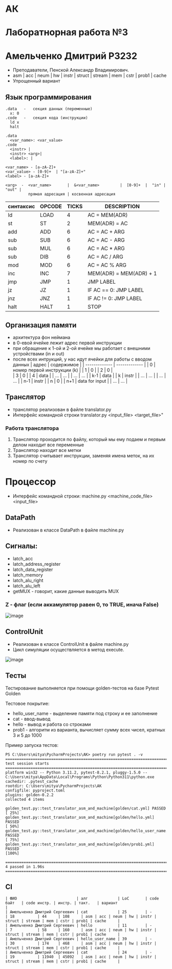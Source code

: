 # АК
# Лаборатнорная работа №3 
# Амельченко Дмитрий P3232

- Преподаватели, Пенской Александр Владимирович.
- asm | acc | neum | hw | instr | struct | stream | mem | cstr | prob1 | cache
- Упрощенный вариант

## Язык программирования


```
.data   -   секция данных (переменные)
  x: 0
.code   -   секция кода (инструкции)
  ld x
  halt 
```

```
.data  
  <var_name>: <var_value>
.code  
  <instr> | 
  <instr> <arg>| 
  <label>: | 
```

```
<var_name> - [a-zA-Z]+
<var_value> - [0-9]+  | "[a-zA-Z]+"
<label> - [a-zA-Z]+

<arg>  -  <var_name>       |  &<var_name>         |  [0-9]+  |  "in" | "out" |
          прямая адресация | косвенная адресация
```

|  синтаксис      | OPCODE        |    TICKS   |    DESCRIPTION   |
| ------------- | ------------- | ------------- | ------------- |
| ld  | LOAD  | 4  | AC = MEM(ADR)  |
| st  | ST  | 2  | MEM(ADR) = AC  |
| add  | ADD  |  6 | AC = AC + ARG  |
| sub  | SUB  | 6  | AC = AC - ARG  |
| sub  | MUL  | 6  | AC = AC * ARG  |
| sub  | DIB  | 6  | AC = AC / ARG  |
| mod  | MOD  | 6  | AC = AC % ARG  |
| inc  | INC  | 7  | MEM(ADR) = MEM(ADR) + 1 |
| jmp  | JMP  | 1  | JMP LABEL  |
| jz  | JZ  | 1  | IF AC == 0: JMP LABEL |
| jnz  | JNZ  | 1  | IF AC != 0: JMP LABEL   |
| halt  | HALT  | 1  | STOP  |

## Организация памяти
- архитектура фон неймана
- в 0-евой ячейке лежит адрес первой инструкции
- при обращение к 1-ой и 2-ой ячейке мы работает с внешними устройствами (in и out)
- после всех интрукций, у нас идут ячейки для работы с вводом данных
|  адрес      | содержимое        | 
| ------------- | ------------- | 
| 0  | номер первой инструкции (k)  |
| 1  | 0  | 
| 2  | 0  |  
| 3  | 0  | 
| 4  | data  |
| ...  | ...  | 
| ...  | ...  | 
| k-1  | data  |
| k  | instr  | 
| ...  | ...  | 
| ...  | ...  | 
| n-1  | instr  | 
| n  | 0  | 
| n+1  | data for input  | 
| ...  | ...  | 

## Транслятор
- транслятор реализован в файле translator.py
- Интерфейс командной строки translator.py <input_file> <target_file>"
### Работа транслятора
1. Транслятор проходится по файлу, который мы ему подаем и первым делом находит все переменные
2. Транслятор находит все метки
3. Транслятор считывает инструкции, заменяя имена меток, на их номер по счету

# Процессор
- Интерфейс командной строки: machine.py <machine_code_file> <input_file>
## DataPath
- Реализован в классе DataPath в файле machine.py
## Сигналы:
- latch_acc       
- latch_address_register
- latch_data_register
- latch_memory
- latch_alu_right
- latch_alu_left
- getMUX       -     говорит, какие данные выводить MUX

### Z - флаг (если аккамулятор равен 0, то TRUE, инача False)

![image](https://github.com/DimaAmelchenkoG/AK/assets/144106912/6ec4bc51-15ce-4485-aa49-d37f97eed2cd)

## ControlUnit
- Реализован в классе ControlUnit в файле machine.py
- Цикл симуляции осуществляется в метод execute.
  
![image](https://github.com/DimaAmelchenkoG/AK/assets/144106912/5eafdecd-7d8d-4074-b5ed-10f297606b85)


## Тесты
Тестирование выполняется при помощи golden-тестов на базе Pytest Golden

Тестовое покрытие:
- hello_user_name - выделение памяти под строку и ее заполнение
- cat - ввод-вывод
- hello - вывод и работа со строками
- prob1 - алгоритм из варианта, вычисляет сумму всех чисел, кратных 3 и 5 до 1000

Пример запуска тестов:
```
PS C:\Users\mitya\PycharmProjects\AK> poetry run pytest . -v
========================================================================================================= test session starts =========================================================================================================
platform win32 -- Python 3.11.2, pytest-8.2.1, pluggy-1.5.0 -- C:\Users\mitya\AppData\Local\Programs\Python\Python311\python.exe
cachedir: .pytest_cache
rootdir: C:\Users\mitya\PycharmProjects\AK
configfile: pyproject.toml
plugins: golden-0.2.2
collected 4 items

golden_test.py::test_translator_asm_and_machine[golden/cat.yml] PASSED                                                                                                                                                           [ 25%]
golden_test.py::test_translator_asm_and_machine[golden/hello.yml] PASSED                                                                                                                                                         [ 50%]
golden_test.py::test_translator_asm_and_machine[golden/hello_user_name.yml] PASSED                                                                                                                                               [ 75%]
golden_test.py::test_translator_asm_and_machine[golden/prob1.yml] PASSED                                                                                                                                                         [100%]

========================================================================================================== 4 passed in 1.96s ========================================================================================================== 
```

## CI

```text
| ФИО                          | алг             | LoC       | code байт   | code инстр. | инстр. | такт.   | вариант                                                                          |
| Амельченко Дмитрий Сергеевич | cat             | 25        | -           | 18          | 44     | 108     | asm | acc | neum | hw | instr | struct | stream | mem | cstr | prob1 | cache     |
| Амельченко Дмитрий Сергеевич | hello           | 11        | -           | 7           | 58     | 160     | asm | acc | neum | hw | instr | struct | stream | mem | cstr | prob1 | cache     |
| Амельченко Дмитрий Сергеевич | hello_user_name | 39        | -           | 30          | 174    | 468     | asm | acc | neum | hw | instr | struct | stream | mem | cstr | prob1 | cache     |
| Амельченко Дмитрий Сергеевич | cat             | 24        | -           | 19          | 11940  | 45092   | asm | acc | neum | hw | instr | struct | stream | mem | cstr | prob1 | cache     |
```


